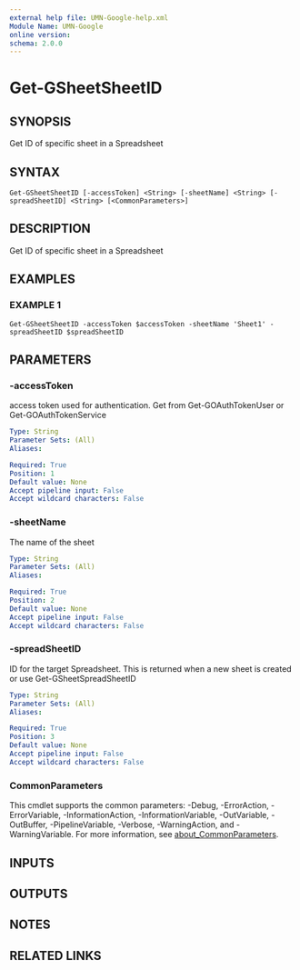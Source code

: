 ```yaml
---
external help file: UMN-Google-help.xml
Module Name: UMN-Google
online version:
schema: 2.0.0
---
```


# Get-GSheetSheetID

## SYNOPSIS
Get ID of specific sheet in a Spreadsheet

## SYNTAX

```
Get-GSheetSheetID [-accessToken] <String> [-sheetName] <String> [-spreadSheetID] <String> [<CommonParameters>]
```

## DESCRIPTION
Get ID of specific sheet in a Spreadsheet

## EXAMPLES

### EXAMPLE 1
```
Get-GSheetSheetID -accessToken $accessToken -sheetName 'Sheet1' -spreadSheetID $spreadSheetID
```

## PARAMETERS

### -accessToken
access token used for authentication. 
Get from Get-GOAuthTokenUser or Get-GOAuthTokenService

```yaml
Type: String
Parameter Sets: (All)
Aliases:

Required: True
Position: 1
Default value: None
Accept pipeline input: False
Accept wildcard characters: False
```

### -sheetName
The name of the sheet

```yaml
Type: String
Parameter Sets: (All)
Aliases:

Required: True
Position: 2
Default value: None
Accept pipeline input: False
Accept wildcard characters: False
```

### -spreadSheetID
ID for the target Spreadsheet. 
This is returned when a new sheet is created or use Get-GSheetSpreadSheetID

```yaml
Type: String
Parameter Sets: (All)
Aliases:

Required: True
Position: 3
Default value: None
Accept pipeline input: False
Accept wildcard characters: False
```

### CommonParameters
This cmdlet supports the common parameters: -Debug, -ErrorAction, -ErrorVariable, -InformationAction, -InformationVariable, -OutVariable, -OutBuffer, -PipelineVariable, -Verbose, -WarningAction, and -WarningVariable. For more information, see [about_CommonParameters](http://go.microsoft.com/fwlink/?LinkID=113216).

## INPUTS

## OUTPUTS

## NOTES

## RELATED LINKS
